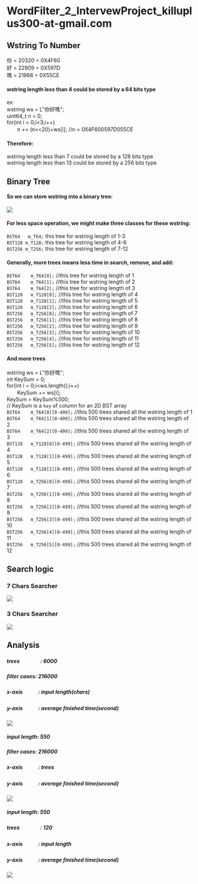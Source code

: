 # WordFilter_2_IntervewProject_killuplus300-at-gmail.com


Wstring To Number
--
你 = 20320 = 0X4F60  
好 = 22909 = 0X597D  
嗎 = 21966 = 0X55CE  
  
#### wstring length less than 4 could be stored by a 64 bits type  
  
ex:  
wstring  ws = L"你好嗎";  
uint64_t n = 0;  
for(int i = 0;i<3;i++)  
　　n += (n<<20)+ws[i]; //n = 0X4F600597D055CE  
  
#### Therefore:  
wstring length less than 7  could be stored by a 128 bits type  
wstring length less than 13 could be stored by a 256 bits type  
  
Binary Tree
--
#### So we can store wstring into a binary tree:  
![](https://github.com/DD898989/Pictures/blob/master/tree.PNG)   
  
#### For less space operation, we might make three classes for these wstring:  
`BST64   m_T64;`   this tree for wstring length of 1-3  
`BST128 m_T128;`   this tree for wstring length of 4-6  
`BST256 m_T256;`   this tree for wstring length of 7-12  

#### Generally, more trees means less time in search, remove, and add:
`BST64    m_T64[0];`    //this tree for wstring length of 1<br/>
`BST64    m_T64[1];`    //this tree for wstring length of 2<br/>
`BST64    m_T64[2];`    //this tree for wstring length of 3<br/>
`BST128   m_T128[0];`   //this tree for wstring length of 4<br/>
`BST128   m_T128[1];`   //this tree for wstring length of 5<br/>
`BST128   m_T128[2];`   //this tree for wstring length of 6<br/>
`BST256   m_T256[0];`   //this tree for wstring length of 7<br/>
`BST256   m_T256[1];`   //this tree for wstring length of 8<br/>
`BST256   m_T256[2];`   //this tree for wstring length of 9<br/>
`BST256   m_T256[3];`   //this tree for wstring length of 10<br/>
`BST256   m_T256[4];`   //this tree for wstring length of 11<br/>
`BST256   m_T256[5];`   //this tree for wstring length of 12<br/>

#### And more trees
wstring  ws = L"你好嗎";<br/>
int KeySum = 0;<br/>
for(int i = 0;i<ws.length();i++)<br/>
　　KeySum += ws[i];<br/>
KeySum = KeySum%500;<br/> // KeySum is a `key` of column for an 2D BST array<br/>
`BST64    m_T64[0][0-499];`   //this 500 trees shared all the wstring length of 1<br/>
`BST64    m_T64[1][0-499];`   //this 500 trees shared all the wstring length of 2<br/>
`BST64    m_T64[2][0-499];`   //this 500 trees shared all the wstring length of 3<br/>
`BST128   m_T128[0][0-499];`   //this 500 trees shared all the wstring length of 4<br/>
`BST128   m_T128[1][0-499];`   //this 500 trees shared all the wstring length of 5<br/>
`BST128   m_T128[2][0-499];`   //this 500 trees shared all the wstring length of 6<br/>
`BST128   m_T256[0][0-499];`   //this 500 trees shared all the wstring length of 7<br/>
`BST256   m_T256[1][0-499];`   //this 500 trees shared all the wstring length of 8<br/>
`BST256   m_T256[2][0-499];`   //this 500 trees shared all the wstring length of 9<br/>
`BST256   m_T256[3][0-499];`   //this 500 trees shared all the wstring length of 10<br/>
`BST256   m_T256[4][0-499];`   //this 500 trees shared all the wstring length of 11<br/>
`BST256   m_T256[5][0-499];`   //this 500 trees shared all the wstring length of 12<br/>

Search logic
--
### 7 Chars Searcher

![](https://github.com/DD898989/Pictures/blob/master/7.png)<br/>

### 3 Chars Searcher

![](https://github.com/DD898989/Pictures/blob/master/3.png)<br/>


Analysis
--
##### trees　　　　: 6000
##### filter cases: 216000
##### x-axis　　　: input length(chars)
##### y-axis　　　: average finished time(second)
![](https://github.com/DD898989/Pictures/blob/master/t1.png)<br/>


##### input length: 550
##### filter cases: 216000
##### x-axis　　　: trees
##### y-axis　　　: average finished time(second)
![](https://github.com/DD898989/Pictures/blob/master/t2.png)<br/>


##### input length: 550
##### trees　　　　: 120
##### x-axis　　　: input length
##### y-axis　　　: average finished time(second)
![](https://github.com/DD898989/Pictures/blob/master/t3.png)<br/>
